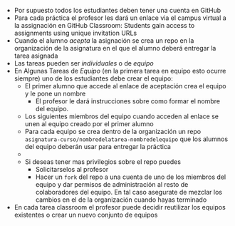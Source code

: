 * Por supuesto todos los estudiantes deben tener una cuenta en GitHub
* Para cada práctica el profesor les dará un enlace via el campus virtual a la assignación en GitHub Classroom: Students gain access to assignments using unique invitation URLs
* Cuando el alumno *acepta* la asignación se crea un repo en la organización de la asignatura en el que el alumno deberá entregar la tarea asignada
* Las tareas pueden ser *individuales* o de *equipo*
* En Algunas Tareas de *Equipo* (en la primera tarea en equipo esto ocurre siempre) uno de los estudiantes debe crear el equipo:
   * El primer alumno que accede al enlace de aceptación crea el equipo y le pone un nombre
     * El profesor le dará instrucciones sobre como formar el nombre del equipo.
   * Los siguientes miembros del equipo cuando acceden al enlace se unen al equipo creado por el primer alumno
   * Para cada equipo se crea dentro de la organización un repo `asignatura-curso/nombredelatarea-nombredelequipo` que los alumnos del equipo  deberán usar para entregar la práctica
   * <img :src="$site.base+'/images/classroom-equipos.png'"/> 
   * Si deseas tener mas privilegios sobre el repo puedes
     * Solicitarselos al profesor
     * Hacer un `fork` del repo a una cuenta de uno de los miembros del equipo y dar permisos de administración al resto de colaboradores del equipo. En tal caso  asegurate de mezclar los cambios en el de la organización cuando hayas terminado
* En cada tarea classroom el profesor puede decidir reutilizar los equipos existentes o crear un nuevo conjunto de equipos
